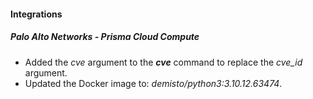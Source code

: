 #### Integrations
##### Palo Alto Networks - Prisma Cloud Compute
- Added the *cve* argument to the ***cve*** command to replace the *cve_id* argument.
- Updated the Docker image to: *demisto/python3:3.10.12.63474*.
